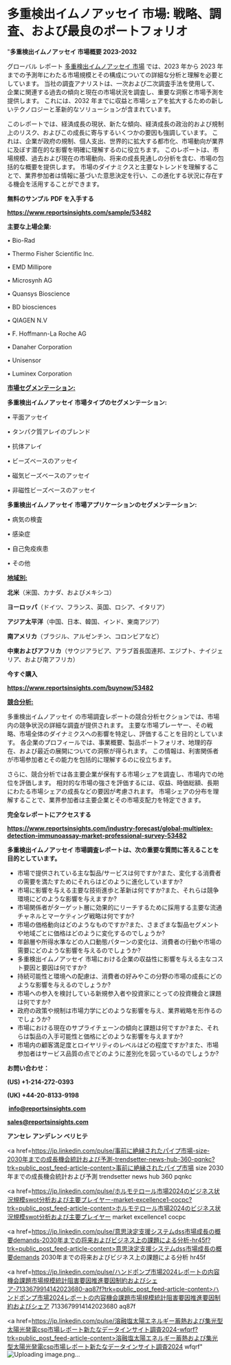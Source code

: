 # 多重検出イムノアッセイ 市場: 戦略、調査、および最良のポートフォリオ

"<strong>多重検出イムノアッセイ 市場概要 2023-2032</strong>

グローバル レポート <a href=https://www.reportsinsights.com/sample/53482>多重検出イムノアッセイ 市場</a> では、2023 年から 2023 年までの予測年にわたる市場規模とその構成についての詳細な分析と理解を必要としています。 当社の調査アナリストは、一次および二次調査手法を使用して、企業に関連する過去の傾向と現在の市場状況を調査し、重要な洞察と市場予測を提供します。 これには、2032 年までに収益と市場シェアを拡大​​するための新しいテクノロジーと革新的なソリューションが含まれています。

このレポートでは、経済成長の現状、新たな傾向、経済成長の政治的および規制上のリスク、およびこの成長に寄与するいくつかの要因も強調しています。 これは、企業が政府の規制、個人支出、世界的に拡大する都市化、市場動向が業界に及ぼす潜在的な影響を明確に理解するのに役立ちます。 このレポートは、市場規模、過去および現在の市場動向、将来の成長見通しの分析を含む、市場の包括的な概要を提供します。 市場のダイナミクスと主要なトレンドを理解することで、業界参加者は情報に基づいた意思決定を行い、この進化する状況に存在する機会を活用することができます。

<strong><b>無料のサンプル PDF を入手する</b></strong>

<a href=https://www.reportsinsights.com/sample/53482><strong><u>https://www.reportsinsights.com/sample/53482</u></strong></a>

<strong>主要な上場企業:</strong>

• Bio-Rad

• Thermo Fisher Scientific Inc.

• EMD Millipore

• Microsynh AG

• Quansys Bioscience

• BD biosciences

• QIAGEN N.V

• F. Hoffmann-La Roche AG

• Danaher Corporation

• Unisensor

• Luminex Corporation

<strong><u>市場セグメンテーション</u></strong><strong><u>:</u></strong>

<strong>多重検出イムノアッセイ 市場タイプのセグメンテーション:</strong>

• 平面アッセイ

• タンパク質アレイのブレンド

• 抗体アレイ

• ビーズベースのアッセイ

• 磁気ビーズベースのアッセイ

• 非磁性ビーズベースのアッセイ

<strong>多重検出イムノアッセイ 市場アプリケーションのセグメンテーション:</strong>

• 病気の検査

• 感染症

• 自己免疫疾患

• その他

<strong><u>地域別</u></strong><strong><u>:</u></strong>

<strong>北米</strong>（米国、カナダ、およびメキシコ）

<strong>ヨーロッパ</strong>（ドイツ、フランス、英国、ロシア、イタリア）

<strong>アジア太平洋</strong>（中国、日本、韓国、インド、東南アジア）

<strong>南アメリカ</strong>（ブラジル、アルゼンチン、コロンビアなど）

<strong>中東およびアフリカ</strong>（サウジアラビア、アラブ首長国連邦、エジプト、ナイジェリア、および南アフリカ）

<strong>今すぐ購入</strong>

<a href=https://www.reportsinsights.com/buynow/53482><strong><u>https://www.reportsinsights.com/buynow/53482</u></strong></a>

<strong><u>競合分析:</u></strong>

多重検出イムノアッセイ の市場調査レポートの競合分析セクションでは、市場内の競争状況の詳細な調査が提供されます。 主要な市場プレーヤー、その戦略、市場全体のダイナミクスへの影響を特定し、評価することを目的としています。 各企業のプロフィールでは、事業概要、製品ポートフォリオ、地理的存在、および最近の展開についての洞察が得られます。 この情報は、利害関係者が市場参加者とその能力を包括的に理解するのに役立ちます。

さらに、競合分析では各主要企業が保有する市場シェアを調査し、市場内での地位を評価します。 相対的な市場の強さを評価するには、収益、時価総額、長期にわたる市場シェアの成長などの要因が考慮されます。 市場シェアの分布を理解することで、業界参加者は主要企業とその市場支配力を特定できます。

<strong>完全なレポートにアクセスする</strong>

<a href=https://www.reportsinsights.com/industry-forecast/global-multiplex-detection-immunoassay-market-professional-survey-53482><strong><u><b>https://www.reportsinsights.com/industry-forecast/global-multiplex-detection-immunoassay-market-professional-survey-53482</b></u></strong></a>

<strong><b>多重検出イムノアッセイ 市場調査レポートは、次の重要な質問に答えることを目的としています。</b></strong>
<ul>
  <li>市場で提供されている主な製品/サービスは何ですか?また、変化する消費者の需要を満たすためにそれらはどのように進化していますか?</li>
  <li>市場に影響を与える主要な技術進歩と革新は何ですか?また、それらは競争環境にどのような影響を与えますか?</li>
  <li>市場関係者がターゲット層に効果的にリーチするために採用する主要な流通チャネルとマーケティング戦略は何ですか?</li>
  <li>市場の価格動向はどのようなものですか?また、さまざまな製品セグメントや地域ごとに価格はどのように変化するのでしょうか?</li>
  <li>年齢層や所得水準などの人口動態パターンの変化は、消費者の行動や市場の需要にどのような影響を与えるのでしょうか?</li>
  <li>多重検出イムノアッセイ 市場における企業の収益性に影響を与える主なコスト要因と要因は何ですか?</li>
  <li>持続可能性と環境への配慮は、消費者の好みやこの分野の市場の成長にどのような影響を与えるのでしょうか?</li>
  <li>市場への参入を検討している新規参入者や投資家にとっての投資機会と課題は何ですか?</li>
  <li>政府の政策や規制は市場力学にどのような影響を与え、業界戦略を形作るのでしょうか?</li>
  <li>市場における現在のサプライチェーンの傾向と課題は何ですか?また、それらは製品の入手可能性と価格にどのような影響を与えますか?</li>
  <li>市場内の顧客満足度とロイヤリティのレベルはどの程度ですか?また、市場参加者はサービス品質の点でどのように差別化を図っているのでしょうか?</li>
</ul>
<strong>お問い合わせ：</strong>

<strong>(US) +1-214-272-0393</strong>

<strong>(UK) +44-20-8133-9198</strong>

<strong> </strong><a href=info@reportsinsights.com><strong><u>info@reportsinsights.com</u></strong></a>

<a href=sales@reportsinsights.com><strong><u>sales@reportsinsights.com</u></strong></a>

<strong>アンセレ アンデレン ベリヒテ</strong>

<a href=https://jp.linkedin.com/pulse/事前に絶縁されたパイプ市場-size-2030年までの成長機会統計および予測-trendsetter-news-hub-360-pqnkc?trk=public_post_feed-article-content>事前に絶縁されたパイプ市場 size 2030年までの成長機会統計および予測 trendsetter news hub 360 pqnkc</a>

<a href=https://jp.linkedin.com/pulse/ホルモテロール市場2024のビジネス状況規模swot分析および主要プレイヤー-market-excellence1-cocpc?trk=public_post_feed-article-content>ホルモテロール市場2024のビジネス状況規模swot分析および主要プレイヤー market excellence1 cocpc</a>

<a href=https://jp.linkedin.com/pulse/意思決定支援システムdss市場成長の概要demands-2030年までの将来およびビジネス上の課題による分析-hr45f?trk=public_post_feed-article-content>意思決定支援システムdss市場成長の概要demands 2030年までの将来およびビジネス上の課題による分析 hr45f</a>

<a href=https://jp.linkedin.com/pulse/ハンドポンプ市場2024レポートの内容機会課題市場規模統計阻害要因推進要因制約およびシェア-7133679914142023680-aq87f?trk=public_post_feed-article-content>ハンドポンプ市場2024レポートの内容機会課題市場規模統計阻害要因推進要因制約およびシェア 7133679914142023680 aq87f</a>

<a href=https://jp.linkedin.com/pulse/溶融塩太陽エネルギー蓄熱および集光型太陽光発電csp市場レポート新たなデータインサイト調査2024-wfqrf?trk=public_post_feed-article-content>溶融塩太陽エネルギー蓄熱および集光型太陽光発電csp市場レポート新たなデータインサイト調査2024 wfqrf</a>"
![Uploading image.png…]()
